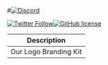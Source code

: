 #[![Discord](https://discordapp.com/api/servers/95608213499555840/widget.png?style=banner3)](https://discord.gg/0X6sQJODTVcNmlsr)


[![Twitter Follow](https://img.shields.io/twitter/follow/TheStreamStats.svg?style=social?style=flat-square)](http://twitter.com/TheStreamStats)[![GitHub license](https://img.shields.io/github/license/mashape/apistatus.svg?style=flat-square)]()


|Description   |
| ------------- |
| Our Logo Branding Kit |
